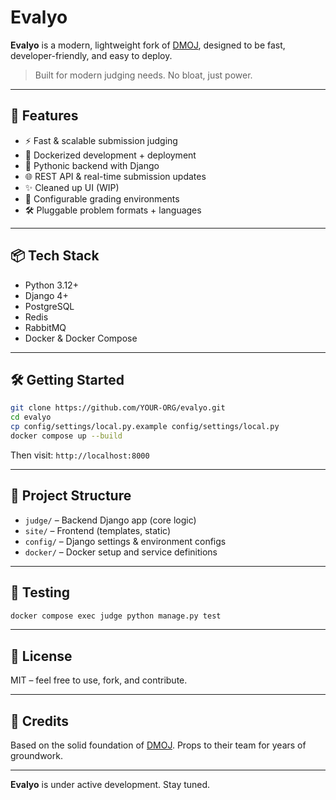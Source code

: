 # Evalyo

**Evalyo** is a modern, lightweight fork of [DMOJ](https://github.com/DMOJ/judge), designed to be fast, developer-friendly, and easy to deploy.

> Built for modern judging needs. No bloat, just power.

---

## 🚀 Features

- ⚡ Fast & scalable submission judging
- 🐳 Dockerized development + deployment
- 📜 Pythonic backend with Django
- 🌐 REST API & real-time submission updates
- ✨ Cleaned up UI (WIP)
- 🔧 Configurable grading environments
- 🛠️ Pluggable problem formats + languages

---

## 📦 Tech Stack

- Python 3.12+
- Django 4+
- PostgreSQL
- Redis
- RabbitMQ
- Docker & Docker Compose

---

## 🛠️ Getting Started

```bash
git clone https://github.com/YOUR-ORG/evalyo.git
cd evalyo
cp config/settings/local.py.example config/settings/local.py
docker compose up --build
````

Then visit: `http://localhost:8000`

---

## 📁 Project Structure

* `judge/` – Backend Django app (core logic)
* `site/` – Frontend (templates, static)
* `config/` – Django settings & environment configs
* `docker/` – Docker setup and service definitions

---

## 🧪 Testing

```bash
docker compose exec judge python manage.py test
```

---

## 📄 License

MIT – feel free to use, fork, and contribute.

---

## 🙌 Credits

Based on the solid foundation of [DMOJ](https://github.com/DMOJ/judge).
Props to their team for years of groundwork.

---

**Evalyo** is under active development. Stay tuned.
